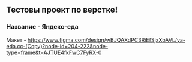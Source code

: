 ## Тестовы проект по верстке!

### Название - Яндекс-еда

Макет - https://www.figma.com/design/wBJQAXdPC3RiEfSjxXbAVL/ya-eda.cc-(Copy)?node-id=204-222&node-type=frame&t=AJTUE4fkFwC7FyRX-0